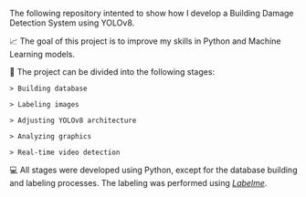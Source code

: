 The following repository intented to show how I develop a Building Damage Detection System using YOLOv8.

📈 The goal of this project is to improve my skills in Python and Machine Learning models.

📂 The project can be divided into the following stages:

    > Building database

    > Labeling images

    > Adjusting YOLOv8 architecture

    > Analyzing graphics

    > Real-time video detection

💻 All stages were developed using Python, except for the database building and labeling processes. The labeling was performed using _[Labelme]([url](https://github.com/wkentaro/labelme))_.
